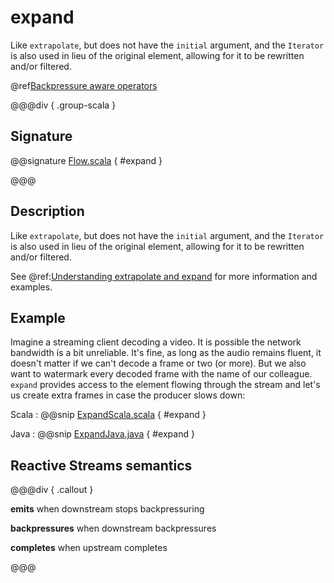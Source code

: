 # expand

Like `extrapolate`, but does not have the `initial` argument, and the `Iterator` is also used in lieu of the original element, allowing for it to be rewritten and/or filtered.

@ref[Backpressure aware operators](../index.md#backpressure-aware-operators)

@@@div { .group-scala }

## Signature

@@signature [Flow.scala](/akka-stream/src/main/scala/akka/stream/scaladsl/Flow.scala) { #expand }

@@@

## Description

Like `extrapolate`, but does not have the `initial` argument, and the `Iterator` is also used in lieu of the original 
element, allowing for it to be rewritten and/or filtered.

See @ref:[Understanding extrapolate and expand](../../stream-rate.md#understanding-extrapolate-and-expand) for more information
and examples.

## Example

Imagine a streaming client decoding a video. It is possible the network bandwidth is a bit 
unreliable. It's fine, as long as the audio remains fluent, it doesn't matter if we can't decode 
a frame or two (or more). But we also want to watermark every decoded frame with the name of 
our colleague. `expand` provides access to the element flowing through the stream
and let's us create extra frames in case the producer slows down:

Scala
:   @@snip [ExpandScala.scala](/akka-docs/src/test/scala/docs/stream/operators/sourceorflow/ExpandScala.scala) { #expand }

Java
:   @@snip [ExpandJava.java](/akka-docs/src/test/java/jdocs/stream/operators/sourceorflow/ExpandJava.java) { #expand }


## Reactive Streams semantics

@@@div { .callout }

**emits** when downstream stops backpressuring

**backpressures** when downstream backpressures

**completes** when upstream completes

@@@

